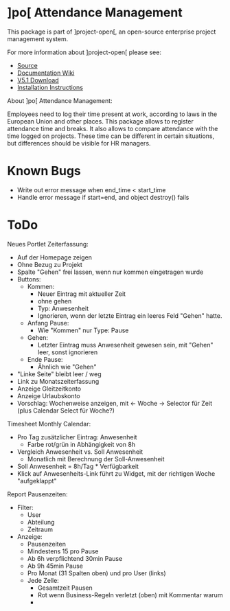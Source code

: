 # ]po[ Attendance Management
This package is part of ]project-open[, an open-source enterprise project management system.

For more information about ]project-open[ please see:
* [Source](https://www.github.com/project-open/intranet-attendance-management)
* [Documentation Wiki](https://www.project-open.com/en/)
* [V5.1 Download](https://sourceforge.net/projects/project-open/files/project-open/V5.1/)
* [Installation Instructions](https://www.project-open.com/en/list-installers)

About ]po[ Attendance Management:

Employees need to log their time present at work,
according to laws in the European Union and other places.
This package allows to register attendance time and breaks.
It also allows to compare attendance with the time logged
on projects. These time can be different in certain
situations, but differences should be visible for HR
managers.




Known Bugs
==========

- Write out error message when end_time < start_time
- Handle error message if start=end, and object
  destroy() fails


ToDo
====

Neues Portlet Zeiterfassung:
- Auf der Homepage zeigen
- Ohne Bezug zu Projekt
- Spalte "Gehen" frei lassen, wenn nur kommen eingetragen wurde
- Buttons:
	- Kommen:
		- Neuer Eintrag mit aktueller Zeit
		- ohne gehen
		- Typ: Anwesenheit
		- Ignorieren, wenn der letzte Eintrag ein leeres Feld "Gehen" hatte.
	- Anfang Pause:
		- Wie "Kommen" nur Type: Pause
	- Gehen:
		- Letzter Eintrag muss Anwesenheit gewesen sein, mit "Gehen" leer,
		  sonst ignorieren
	- Ende Pause:
		- Ähnlich wie "Gehen"
- "Linke Seite" bleibt leer / weg
- Link zu Monatszeiterfassung
- Anzeige Gleitzeitkonto
- Anzeige Urlaubskonto
- Vorschlag: Wochenweise anzeigen, mit <- Woche -> Selector für Zeit
  (plus Calendar Select für Woche?)


Timesheet Monthly Calendar:
- Pro Tag zusätzlicher Eintrag: Anwesenheit
	- Farbe rot/grün in Abhängigkeit von 8h 
- Vergleich Anwesenheit vs. Soll Anwesenheit
	- Monatlich mit Berechnung der Soll-Anwesenheit
- Soll Anwesenheit = 8h/Tag * Verfügbarkeit
- Klick auf Anwesenheits-Link führt zu Widget, 
  mit der richtigen Woche "aufgeklappt"


Report Pausenzeiten:
- Filter:
	- User
	- Abteilung
	- Zeitraum
- Anzeige:
	- Pausenzeiten
	- Mindestens 15 pro Pause
	- Ab 6h verpflichtend 30min Pause
	- Ab 9h 45min Pause
	- Pro Monat (31 Spalten oben) und pro User (links)
	- Jede Zelle:
		- Gesamtzeit Pausen
		- Rot wenn Business-Regeln verletzt (oben)
		  mit Kommentar warum
		- 

